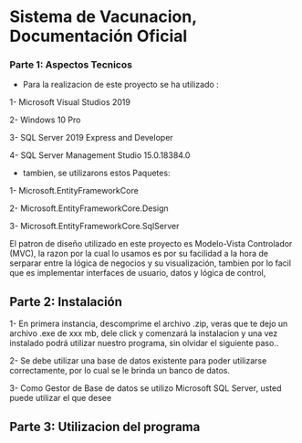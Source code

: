 # Sistema de Vacunacion, Documentación Oficial #

### Parte 1: Aspectos Tecnicos

- Para la realizacion de este proyecto se ha utilizado :

1- Microsoft Visual Studios 2019

2- Windows 10 Pro

3- SQL Server 2019 Express and Developer

4- SQL Server Management Studio	15.0.18384.0

- tambien, se utilizarons estos Paquetes:

1- Microsoft.EntityFrameworkCore  

2- Microsoft.EntityFrameworkCore.Design

3- Microsoft.EntityFrameworkCore.SqlServer

  El patron de diseño utilizado en este proyecto es Modelo-Vista Controlador (MVC), la razon por la cual lo usamos es por su facilidad a la hora de serparar entre la lógica de negocios y su visualización, tambien por lo facil que es implementar interfaces de usuario, datos y lógica de control, 

## Parte 2: Instalación

1- En primera instancia, descomprime el archivo .zip, veras que te dejo un archivo .exe de xxx mb, dele click y comenzará la instalacion y una vez instalado podrá utilizar nuestro programa, sin olvidar el siguiente paso..

2- Se debe utilizar una base de datos existente para poder utilizarse correctamente, por lo cual se le brinda un banco de datos. 

3- Como Gestor de Base de datos se utilizo Microsoft SQL Server, usted puede utilizar el que desee

## Parte 3: Utilizacion del programa
  




